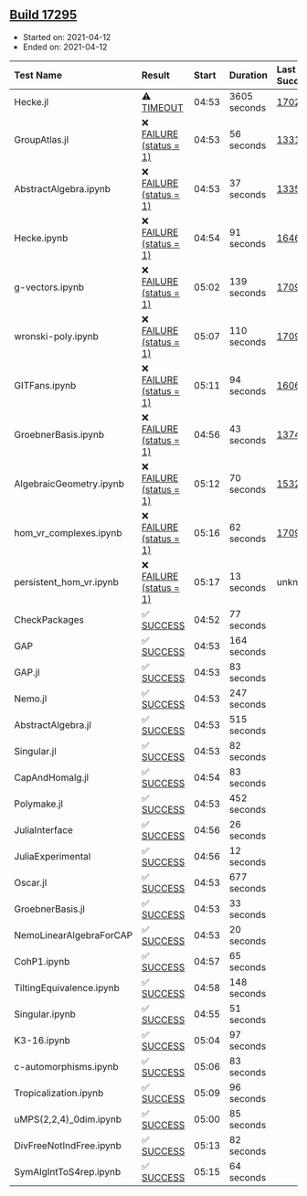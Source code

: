 ## [Build 17295](https://oscarci.mathematik.uni-kl.de/job/oscar/17295/)

* Started on: 2021-04-12
* Ended on: 2021-04-12

| Test Name    | Result | Start | Duration | Last Success | First Failure |
|:-------------|:-------|:------|:---------|:-------------|:--------------|
| Hecke.jl | ⚠ [TIMEOUT](https://oscarci.mathematik.uni-kl.de/job/oscar/17295/artifact/logs/build-17295/Hecke.jl.log) | 04:53 | 3605 seconds | [17022](https://oscarci.mathematik.uni-kl.de/job/oscar/17022/) | [17023](https://oscarci.mathematik.uni-kl.de/job/oscar/17023/) |
| GroupAtlas.jl | ❌ [FAILURE (status = 1)](https://oscarci.mathematik.uni-kl.de/job/oscar/17295/artifact/logs/build-17295/GroupAtlas.jl.log) | 04:53 | 56 seconds | [13311](https://oscarci.mathematik.uni-kl.de/job/oscar/13311/) | [13312](https://oscarci.mathematik.uni-kl.de/job/oscar/13312/) |
| AbstractAlgebra.ipynb | ❌ [FAILURE (status = 1)](https://oscarci.mathematik.uni-kl.de/job/oscar/17295/artifact/logs/build-17295/AbstractAlgebra.ipynb.log) | 04:53 | 37 seconds | [13355](https://oscarci.mathematik.uni-kl.de/job/oscar/13355/) | [13356](https://oscarci.mathematik.uni-kl.de/job/oscar/13356/) |
| Hecke.ipynb | ❌ [FAILURE (status = 1)](https://oscarci.mathematik.uni-kl.de/job/oscar/17295/artifact/logs/build-17295/Hecke.ipynb.log) | 04:54 | 91 seconds | [16463](https://oscarci.mathematik.uni-kl.de/job/oscar/16463/) | [16464](https://oscarci.mathematik.uni-kl.de/job/oscar/16464/) |
| g-vectors.ipynb | ❌ [FAILURE (status = 1)](https://oscarci.mathematik.uni-kl.de/job/oscar/17295/artifact/logs/build-17295/g-vectors.ipynb.log) | 05:02 | 139 seconds | [17099](https://oscarci.mathematik.uni-kl.de/job/oscar/17099/) | [17100](https://oscarci.mathematik.uni-kl.de/job/oscar/17100/) |
| wronski-poly.ipynb | ❌ [FAILURE (status = 1)](https://oscarci.mathematik.uni-kl.de/job/oscar/17295/artifact/logs/build-17295/wronski-poly.ipynb.log) | 05:07 | 110 seconds | [17098](https://oscarci.mathematik.uni-kl.de/job/oscar/17098/) | [17099](https://oscarci.mathematik.uni-kl.de/job/oscar/17099/) |
| GITFans.ipynb | ❌ [FAILURE (status = 1)](https://oscarci.mathematik.uni-kl.de/job/oscar/17295/artifact/logs/build-17295/GITFans.ipynb.log) | 05:11 | 94 seconds | [16068](https://oscarci.mathematik.uni-kl.de/job/oscar/16068/) | [16069](https://oscarci.mathematik.uni-kl.de/job/oscar/16069/) |
| GroebnerBasis.ipynb | ❌ [FAILURE (status = 1)](https://oscarci.mathematik.uni-kl.de/job/oscar/17295/artifact/logs/build-17295/GroebnerBasis.ipynb.log) | 04:56 | 43 seconds | [13748](https://oscarci.mathematik.uni-kl.de/job/oscar/13748/) | [13749](https://oscarci.mathematik.uni-kl.de/job/oscar/13749/) |
| AlgebraicGeometry.ipynb | ❌ [FAILURE (status = 1)](https://oscarci.mathematik.uni-kl.de/job/oscar/17295/artifact/logs/build-17295/AlgebraicGeometry.ipynb.log) | 05:12 | 70 seconds | [15322](https://oscarci.mathematik.uni-kl.de/job/oscar/15322/) | [15323](https://oscarci.mathematik.uni-kl.de/job/oscar/15323/) |
| hom_vr_complexes.ipynb | ❌ [FAILURE (status = 1)](https://oscarci.mathematik.uni-kl.de/job/oscar/17295/artifact/logs/build-17295/hom_vr_complexes.ipynb.log) | 05:16 | 62 seconds | [17099](https://oscarci.mathematik.uni-kl.de/job/oscar/17099/) | [17100](https://oscarci.mathematik.uni-kl.de/job/oscar/17100/) |
| persistent_hom_vr.ipynb | ❌ [FAILURE (status = 1)](https://oscarci.mathematik.uni-kl.de/job/oscar/17295/artifact/logs/build-17295/persistent_hom_vr.ipynb.log) | 05:17 | 13 seconds | unknown | unknown |
| CheckPackages | ✅ [SUCCESS](https://oscarci.mathematik.uni-kl.de/job/oscar/17295/artifact/logs/build-17295/CheckPackages.log) | 04:52 | 77 seconds |  |  |
| GAP | ✅ [SUCCESS](https://oscarci.mathematik.uni-kl.de/job/oscar/17295/artifact/logs/build-17295/GAP.log) | 04:53 | 164 seconds |  |  |
| GAP.jl | ✅ [SUCCESS](https://oscarci.mathematik.uni-kl.de/job/oscar/17295/artifact/logs/build-17295/GAP.jl.log) | 04:53 | 83 seconds |  |  |
| Nemo.jl | ✅ [SUCCESS](https://oscarci.mathematik.uni-kl.de/job/oscar/17295/artifact/logs/build-17295/Nemo.jl.log) | 04:53 | 247 seconds |  |  |
| AbstractAlgebra.jl | ✅ [SUCCESS](https://oscarci.mathematik.uni-kl.de/job/oscar/17295/artifact/logs/build-17295/AbstractAlgebra.jl.log) | 04:53 | 515 seconds |  |  |
| Singular.jl | ✅ [SUCCESS](https://oscarci.mathematik.uni-kl.de/job/oscar/17295/artifact/logs/build-17295/Singular.jl.log) | 04:53 | 82 seconds |  |  |
| CapAndHomalg.jl | ✅ [SUCCESS](https://oscarci.mathematik.uni-kl.de/job/oscar/17295/artifact/logs/build-17295/CapAndHomalg.jl.log) | 04:54 | 83 seconds |  |  |
| Polymake.jl | ✅ [SUCCESS](https://oscarci.mathematik.uni-kl.de/job/oscar/17295/artifact/logs/build-17295/Polymake.jl.log) | 04:53 | 452 seconds |  |  |
| JuliaInterface | ✅ [SUCCESS](https://oscarci.mathematik.uni-kl.de/job/oscar/17295/artifact/logs/build-17295/JuliaInterface.log) | 04:56 | 26 seconds |  |  |
| JuliaExperimental | ✅ [SUCCESS](https://oscarci.mathematik.uni-kl.de/job/oscar/17295/artifact/logs/build-17295/JuliaExperimental.log) | 04:56 | 12 seconds |  |  |
| Oscar.jl | ✅ [SUCCESS](https://oscarci.mathematik.uni-kl.de/job/oscar/17295/artifact/logs/build-17295/Oscar.jl.log) | 04:53 | 677 seconds |  |  |
| GroebnerBasis.jl | ✅ [SUCCESS](https://oscarci.mathematik.uni-kl.de/job/oscar/17295/artifact/logs/build-17295/GroebnerBasis.jl.log) | 04:53 | 33 seconds |  |  |
| NemoLinearAlgebraForCAP | ✅ [SUCCESS](https://oscarci.mathematik.uni-kl.de/job/oscar/17295/artifact/logs/build-17295/NemoLinearAlgebraForCAP.log) | 04:53 | 20 seconds |  |  |
| CohP1.ipynb | ✅ [SUCCESS](https://oscarci.mathematik.uni-kl.de/job/oscar/17295/artifact/logs/build-17295/CohP1.ipynb.log) | 04:57 | 65 seconds |  |  |
| TiltingEquivalence.ipynb | ✅ [SUCCESS](https://oscarci.mathematik.uni-kl.de/job/oscar/17295/artifact/logs/build-17295/TiltingEquivalence.ipynb.log) | 04:58 | 148 seconds |  |  |
| Singular.ipynb | ✅ [SUCCESS](https://oscarci.mathematik.uni-kl.de/job/oscar/17295/artifact/logs/build-17295/Singular.ipynb.log) | 04:55 | 51 seconds |  |  |
| K3-16.ipynb | ✅ [SUCCESS](https://oscarci.mathematik.uni-kl.de/job/oscar/17295/artifact/logs/build-17295/K3-16.ipynb.log) | 05:04 | 97 seconds |  |  |
| c-automorphisms.ipynb | ✅ [SUCCESS](https://oscarci.mathematik.uni-kl.de/job/oscar/17295/artifact/logs/build-17295/c-automorphisms.ipynb.log) | 05:06 | 83 seconds |  |  |
| Tropicalization.ipynb | ✅ [SUCCESS](https://oscarci.mathematik.uni-kl.de/job/oscar/17295/artifact/logs/build-17295/Tropicalization.ipynb.log) | 05:09 | 96 seconds |  |  |
| uMPS(2,2,4)_0dim.ipynb | ✅ [SUCCESS](https://oscarci.mathematik.uni-kl.de/job/oscar/17295/artifact/logs/build-17295/uMPS-2-2-4-_0dim.ipynb.log) | 05:00 | 85 seconds |  |  |
| DivFreeNotIndFree.ipynb | ✅ [SUCCESS](https://oscarci.mathematik.uni-kl.de/job/oscar/17295/artifact/logs/build-17295/DivFreeNotIndFree.ipynb.log) | 05:13 | 82 seconds |  |  |
| SymAlgIntToS4rep.ipynb | ✅ [SUCCESS](https://oscarci.mathematik.uni-kl.de/job/oscar/17295/artifact/logs/build-17295/SymAlgIntToS4rep.ipynb.log) | 05:15 | 64 seconds |  |  |
